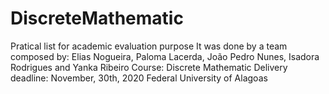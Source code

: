 # DiscreteMathematic
Pratical list for academic evaluation purpose
It was done by a team composed by: Elias Nogueira, Paloma Lacerda, João Pedro Nunes, Isadora Rodrigues and Yanka Ribeiro
Course: Discrete Mathematic
Delivery deadline: November, 30th, 2020
Federal University of Alagoas
